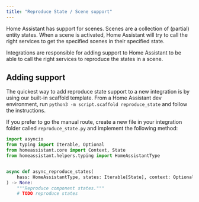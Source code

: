 ```yaml
---
title: "Reproduce State / Scene support"
---
```


Home Assistant has support for scenes. Scenes are a collection of (partial) entity states. When a scene is activated, Home Assistant will try to call the right services to get the specified scenes in their specified state.

Integrations are responsible for adding support to Home Assistant to be able to call the right services to reproduce the states in a scene.

## Adding support

The quickest way to add reproduce state support to a new integration is by using our built-in scaffold template. From a Home Assistant dev environment, run `python3 -m script.scaffold reproduce_state` and follow the instructions.

If you prefer to go the manual route, create a new file in your integration folder called `reproduce_state.py` and implement the following method:

```python
import asyncio
from typing import Iterable, Optional
from homeassistant.core import Context, State
from homeassistant.helpers.typing import HomeAssistantType


async def async_reproduce_states(
    hass: HomeAssistantType, states: Iterable[State], context: Optional[Context] = None
) -> None:
    """Reproduce component states."""
    # TODO reproduce states
```
